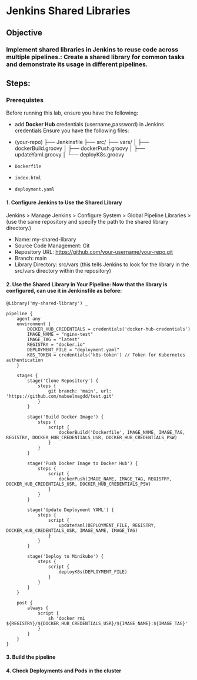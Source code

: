#  Jenkins Shared Libraries

## **Objective**

### Implement shared libraries in Jenkins to reuse code across multiple pipelines.: Create a shared library for common tasks and demonstrate its usage in different pipelines.

## **Steps:**

### **Prerequistes**
Before running this lab, ensure you have the following:
- add **Docker Hub** credentials (username,password) in Jenkins credentials 
Ensure you have the following files:
- (your-repo)
├── Jenkinsfile
├── src/
    ├── vars/
    │   ├── dockerBuild.groovy
    │   ├── dockerPush.groovy
    │   ├── updateYaml.groovy
    │   └── deployK8s.groovy

- `Dockerfile`
- `index.html`
- `deployment.yaml`
     
#### 1. Configure Jenkins to Use the Shared Library

Jenkins > Manage Jenkins > Configure System > Global Pipeline Libraries > (use the same repository and specify the path to the shared library directory.)
- Name: my-shared-library
- Source Code Management: Git
- Repository URL: https://github.com/your-username/your-repo.git
- Branch: main
- Library Directory: src/vars (this tells Jenkins to look for the library in the src/vars directory within the repository)

#### 2. Use the Shared Library in Your Pipeline: Now that the library is configured, can use it in Jenkinsfile as before:
```
@Library('my-shared-library') _

pipeline {
    agent any
    environment {
        DOCKER_HUB_CREDENTIALS = credentials('docker-hub-credentials')
        IMAGE_NAME = "nginx-test"
        IMAGE_TAG = "latest"
        REGISTRY = "docker.io"
        DEPLOYMENT_FILE = "deployment.yaml"
        K8S_TOKEN = credentials('k8s-token') // Token for Kubernetes authentication
    }

    stages {
        stage('Clone Repository') {
            steps {
                git branch: 'main', url: 'https://github.com/mabuelmagdd/test.git'
            }
        }

        stage('Build Docker Image') {
            steps {
                script {
                    dockerBuild('Dockerfile', IMAGE_NAME, IMAGE_TAG, REGISTRY, DOCKER_HUB_CREDENTIALS_USR, DOCKER_HUB_CREDENTIALS_PSW)
                }
            }
        }

        stage('Push Docker Image to Docker Hub') {
            steps {
                script {
                    dockerPush(IMAGE_NAME, IMAGE_TAG, REGISTRY, DOCKER_HUB_CREDENTIALS_USR, DOCKER_HUB_CREDENTIALS_PSW)
                }
            }
        }

        stage('Update Deployment YAML') {
            steps {
                script {
                    updateYaml(DEPLOYMENT_FILE, REGISTRY, DOCKER_HUB_CREDENTIALS_USR, IMAGE_NAME, IMAGE_TAG)
                }
            }
        }

        stage('Deploy to Minikube') {
            steps {
                script {
                    deployK8s(DEPLOYMENT_FILE)
                }
            }
        }
    }

    post {
        always {
            script {
                sh 'docker rmi ${REGISTRY}/${DOCKER_HUB_CREDENTIALS_USR}/${IMAGE_NAME}:${IMAGE_TAG}'
            }
        }
    }
}

```
 #### 3. Build the pipeline

 #### 4. Check Deployments and Pods in the cluster  


